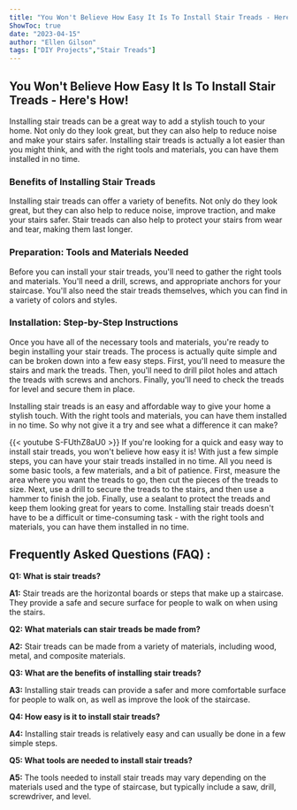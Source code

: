 ```yaml
---
title: "You Won't Believe How Easy It Is To Install Stair Treads - Here's How!"
ShowToc: true 
date: "2023-04-15"
author: "Ellen Gilson" 
tags: ["DIY Projects","Stair Treads"]
---
```

## You Won't Believe How Easy It Is To Install Stair Treads - Here's How!
Installing stair treads can be a great way to add a stylish touch to your home. Not only do they look great, but they can also help to reduce noise and make your stairs safer. Installing stair treads is actually a lot easier than you might think, and with the right tools and materials, you can have them installed in no time.

### Benefits of Installing Stair Treads
Installing stair treads can offer a variety of benefits. Not only do they look great, but they can also help to reduce noise, improve traction, and make your stairs safer. Stair treads can also help to protect your stairs from wear and tear, making them last longer.

### Preparation: Tools and Materials Needed
Before you can install your stair treads, you'll need to gather the right tools and materials. You'll need a drill, screws, and appropriate anchors for your staircase. You'll also need the stair treads themselves, which you can find in a variety of colors and styles.

### Installation: Step-by-Step Instructions
Once you have all of the necessary tools and materials, you're ready to begin installing your stair treads. The process is actually quite simple and can be broken down into a few easy steps. First, you'll need to measure the stairs and mark the treads. Then, you'll need to drill pilot holes and attach the treads with screws and anchors. Finally, you'll need to check the treads for level and secure them in place.

Installing stair treads is an easy and affordable way to give your home a stylish touch. With the right tools and materials, you can have them installed in no time. So why not give it a try and see what a difference it can make?

{{< youtube S-FUthZ8aU0 >}} 
If you're looking for a quick and easy way to install stair treads, you won't believe how easy it is! With just a few simple steps, you can have your stair treads installed in no time. All you need is some basic tools, a few materials, and a bit of patience. First, measure the area where you want the treads to go, then cut the pieces of the treads to size. Next, use a drill to secure the treads to the stairs, and then use a hammer to finish the job. Finally, use a sealant to protect the treads and keep them looking great for years to come. Installing stair treads doesn't have to be a difficult or time-consuming task - with the right tools and materials, you can have them installed in no time.

## Frequently Asked Questions (FAQ) :
**Q1: What is stair treads?**

**A1:** Stair treads are the horizontal boards or steps that make up a staircase. They provide a safe and secure surface for people to walk on when using the stairs. 

**Q2: What materials can stair treads be made from?**

**A2:** Stair treads can be made from a variety of materials, including wood, metal, and composite materials. 

**Q3: What are the benefits of installing stair treads?**

**A3:** Installing stair treads can provide a safer and more comfortable surface for people to walk on, as well as improve the look of the staircase. 

**Q4: How easy is it to install stair treads?**

**A4:** Installing stair treads is relatively easy and can usually be done in a few simple steps. 

**Q5: What tools are needed to install stair treads?**

**A5:** The tools needed to install stair treads may vary depending on the materials used and the type of staircase, but typically include a saw, drill, screwdriver, and level.





